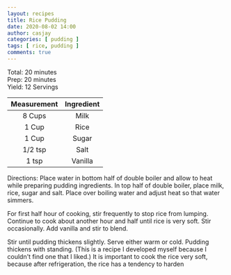 ```yaml
---
layout: recipes
title: Rice Pudding
date: 2020-08-02 14:00
author: casjay
categories: [ pudding ]
tags: [ rice, pudding ]
comments: true
---
```

  
Total: 20 minutes  
Prep: 20 minutes  
Yield: 12 Servings  
  
| Measurement | Ingredient |
| :---------: | :--------: |
|   8 Cups    |    Milk    |
|    1 Cup    |    Rice    |
|    1 Cup    |   Sugar    |
|   1/2 tsp   |    Salt    |
|    1 tsp    |  Vanilla   |

Directions:
Place water in bottom half of double boiler and allow to heat while preparing pudding ingredients. In top half of double boiler, place milk, rice, sugar and salt. Place over boiling water and adjust heat so that water simmers.

For first half hour of cooking, stir frequently to stop rice from lumping. Continue to cook about another hour and half until rice is very soft. Stir occasionally. Add vanilla and stir to blend.

Stir until pudding thickens slightly. Serve either warm or cold. Pudding thickens with standing. (This is a recipe I developed myself because I couldn't find one that I liked.) It is important to cook the rice very soft, because after refrigeration, the rice has a tendency to harden

